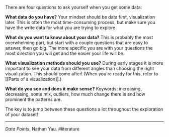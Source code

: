 There are four questions to ask yourself when you get some data:

**What data do you have?** Your mindset should be data first, visualization later. This is often the most time-consuming process, but make sure you have the write data for what you are trying to explore.

**What do you want to know about your data?** This is probably the most overwhelming part, but start with a couple questions that are easy to answer, then go big. The more specific you are with your questions the most direction you will get and the easier your life will be.

**What visualization methods should you use?** During early stages it is more important to see your data from different angles than choosing the right visualization. This should come after! (When you're ready for this, refer to [[Parts of a visualization]].)

**What do you see and does it make sense?**
Keywords: increasing, decreasing, some mix, outliers, how much change there is and how prominent the patterns are.

The key is to jump between these questions a lot throughout the exploration of your dataset!

--- 

*Data Points*, Nathan Yau. #literature 